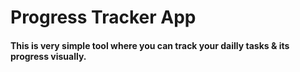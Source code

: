 # Progress Tracker App

#### This is very simple tool where you can track your dailly tasks & its progress visually.
